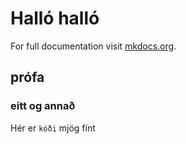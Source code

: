 # Halló halló

For full documentation visit [mkdocs.org](https://www.mkdocs.org).

## prófa

### eitt og annað

Hér er `kóði` mjög fínt
 
